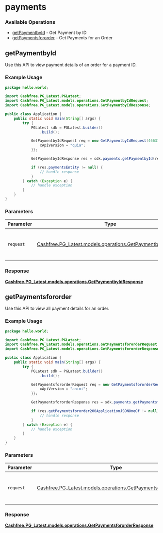# payments

### Available Operations

* [getPaymentbyId](#getpaymentbyid) - Get Payment by ID
* [getPaymentsfororder](#getpaymentsfororder) - Get Payments for an Order

## getPaymentbyId

Use this API to view payment details of an order for a payment ID.

### Example Usage

```java
package hello.world;

import Cashfree.PG_Latest.PGLatest;
import Cashfree.PG_Latest.models.operations.GetPaymentbyIdRequest;
import Cashfree.PG_Latest.models.operations.GetPaymentbyIdResponse;

public class Application {
    public static void main(String[] args) {
        try {
            PGLatest sdk = PGLatest.builder()
                .build();

            GetPaymentbyIdRequest req = new GetPaymentbyIdRequest(466311L, "molestiae", "velit", "error") {{
                xApiVersion = "quia";
            }};            

            GetPaymentbyIdResponse res = sdk.payments.getPaymentbyId(req);

            if (res.paymentsEntity != null) {
                // handle response
            }
        } catch (Exception e) {
            // handle exception
        }
    }
}
```

### Parameters

| Parameter                                                                                                      | Type                                                                                                           | Required                                                                                                       | Description                                                                                                    |
| -------------------------------------------------------------------------------------------------------------- | -------------------------------------------------------------------------------------------------------------- | -------------------------------------------------------------------------------------------------------------- | -------------------------------------------------------------------------------------------------------------- |
| `request`                                                                                                      | [Cashfree.PG_Latest.models.operations.GetPaymentbyIdRequest](../../models/operations/GetPaymentbyIdRequest.md) | :heavy_check_mark:                                                                                             | The request object to use for the request.                                                                     |


### Response

**[Cashfree.PG_Latest.models.operations.GetPaymentbyIdResponse](../../models/operations/GetPaymentbyIdResponse.md)**


## getPaymentsfororder

Use this API to view all payment details for an order.

### Example Usage

```java
package hello.world;

import Cashfree.PG_Latest.PGLatest;
import Cashfree.PG_Latest.models.operations.GetPaymentsfororderRequest;
import Cashfree.PG_Latest.models.operations.GetPaymentsfororderResponse;

public class Application {
    public static void main(String[] args) {
        try {
            PGLatest sdk = PGLatest.builder()
                .build();

            GetPaymentsfororderRequest req = new GetPaymentsfororderRequest("quis", "vitae", "laborum") {{
                xApiVersion = "animi";
            }};            

            GetPaymentsfororderResponse res = sdk.payments.getPaymentsfororder(req);

            if (res.getPaymentsfororder200ApplicationJSONOneOf != null) {
                // handle response
            }
        } catch (Exception e) {
            // handle exception
        }
    }
}
```

### Parameters

| Parameter                                                                                                                | Type                                                                                                                     | Required                                                                                                                 | Description                                                                                                              |
| ------------------------------------------------------------------------------------------------------------------------ | ------------------------------------------------------------------------------------------------------------------------ | ------------------------------------------------------------------------------------------------------------------------ | ------------------------------------------------------------------------------------------------------------------------ |
| `request`                                                                                                                | [Cashfree.PG_Latest.models.operations.GetPaymentsfororderRequest](../../models/operations/GetPaymentsfororderRequest.md) | :heavy_check_mark:                                                                                                       | The request object to use for the request.                                                                               |


### Response

**[Cashfree.PG_Latest.models.operations.GetPaymentsfororderResponse](../../models/operations/GetPaymentsfororderResponse.md)**

